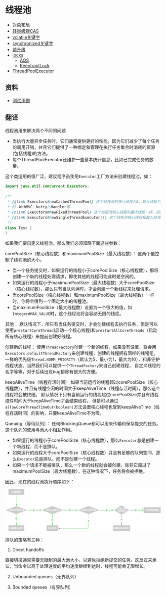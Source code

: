 # 线程池

- [对象布局](./ObjectLayout.md)
- [轻量级锁CAS](./CompareAndSwap.md)
- [volatile关键字](./Volatile.md)
- [synchronized关键字](./Synchronized.md)
- [锁升级](./LockUpgrade.md)
- [locks](../../src/main/java/cool/zzy/source/java/util/concurrent/locks)
    - [AQS](./AQS.md)
    - [ReentrantLock](./ReentrantLock.md)
- [ThreadPoolExecutor](./ThreadPoolExecutor.md)

## 资料

- [测试用例](../../../test/java/cool/zzy/java/util/concurrent/ThreadPoolExecutorTest.java)

## 翻译

线程池用来解决两个不同的问题

- 当执行大量异步任务时，它们通常提供更好的性能，因为它们减少了每个任务的调用开销，并且它们提供了一种绑定和管理在执行任务集合时消耗的资源(包括线程)的方法。
- 每个ThreadPoolExecutor还维护一些基本统计信息，比如已完成任务的数量。

这个类运用的很广泛，建议程序员使用`Executor`工厂方法来创建线程池，如：

```java
import java.util.concurrent.Executors;

/**
 * {@link Executors#newCachedThreadPool} 这个线程池的核心线程为0，最大线程为{@link Integer#MAX_VALUE}，线程存活时间为60秒，适合短小的业务
 * 如：WebMVC、Netty的Handler等
 * {@link Executors#newFixedThreadPool} 这个线程池核心线程和最大线程一样，线程生存时间为0（默认值），线程池中的线程会一直存在！
 * {@link Executors#newSingleThreadExecutor()} 这个线程池核心线程和最大线程都是一，单例的线程池，保证提交线程执行任务的FIFO
 */
class Test {
}
```

如果我们要自定义线程池，那么我们必须知晓下面这些参数：

corePoolSize（核心线程数）和maximumPoolSize（最大线程数）： 这两个值控制了线程池的大小。

- 当一个任务提交时，如果运行的线程小于corePoolSize（核心线程数），那将创建一个新的线程处理请求，即使其他的线程可能此时是空闲的。
- 如果运行的线程小于maximumPoolSize（最大线程数）大于corePoolSize（核心线程数），那么只有当队列满时，才会创建一个新线程来处理请求。
- 当corePoolSize（核心线程数）和maximumPoolSize（最大线程数）一样时，你将会得到一个固定大小的线程池。
- 当maximumPoolSize（最大线程数）设置为一个很大的值，如`Integer#MAX_VALUE`时，这个线程池将会容纳无限的线程。

其他：
默认情况下，所只有当任务提交时，才会创建线程去执行任务，但是可以使用`prestartCoreThread`(启动一个核心线程)和`prestartAllCoreThreads`（启动所有核心线程）来提前创建好线程。

创建新的线程：
使用`ThreadFactory`创建一个新的线程，如果没有设置，将会用`Executors.defaultThreadFactory`来创建线程，创建的线程拥有同样的线程组，
一样的优先级`Thread.NORM_PRIORITY`（默认为5，最小为1，最大为10），和非守护线程状态。当然我们可以提供一个`ThreadFactory`来自己创建线程，
自定义线程的名字等等，对于后续出现bug排除有很大的方便。

keepAliveTime（线程存活时间）
如果当前运行的线程超过corePoolSize（核心线程数），并且有线程空闲的时间大于keepAliveTime（线程存活时间），那么这个线程将会被终结。
默认情况下只有当前运行的线程超过corePoolSize并且有线程控件时间大于keepAliveTime才会结束线程，
但是可以通过`allowCoreThreadTimeOut(boolean)`方法设置核心线程也受到keepAliveTime（线程存活时间）的影响，只要keepAliveTime不为零。

Queuing（等待队列）： 任何BlockingQueue都可以用来传输和保存提交的任务。这个队列的使用与池大小相互作用。
- 如果运行的线程小于corePoolSize（核心线程数），那么`Executor`总是创建一个新线程，而不是排队。
- 如果运行的线程大于corePoolSize（核心线程数）并且有足够的队列空间，那么`Executor`总是排队，而不是创建一个线程。
- 如果一个请求不能被排队，那么一个新的线程就会被创建，除非它超过了maximumPoolSize（最大线程数），在这种情况下，任务将会被拒绝。

因此，现在的线程池执行顺序如下：

![线程池执行顺序](../images/concurrent/线程池执行顺序.png)

排队的策略有三种：

1. Direct handoffs

直接切换通常需要无限制的最大池大小，以避免拒绝新提交的任务。这反过来承认，当命令以高于处理速度的平均速度继续到达时，线程可能会无限增长。

2. Unbounded queues（无界队列）

3. Bounded queues（有界队列）

